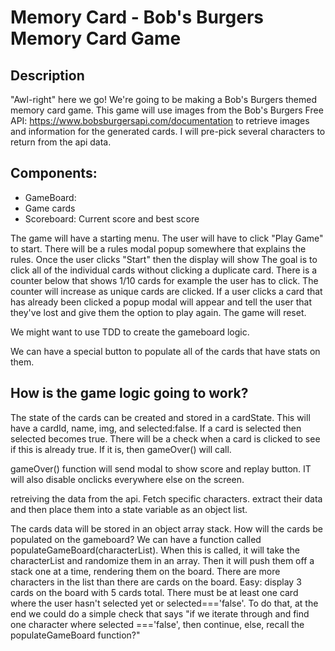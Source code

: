 # Memory Card - Bob's Burgers Memory Card Game

## Description

"Awl-right" here we go! We're going to be making a Bob's Burgers themed memory card game. This game will use images from the Bob's Burgers Free API: https://www.bobsburgersapi.com/documentation to retrieve images and information for the generated cards. I will pre-pick several characters to return from the api data.

## Components:

- GameBoard:
- Game cards
- Scoreboard: Current score and best score

The game will have a starting menu. The user will have to click "Play Game" to start.
There will be a rules modal popup somewhere that explains the rules.
Once the user clicks "Start" then the display will show
The goal is to click all of the individual cards without clicking a duplicate card.
There is a counter below that shows 1/10 cards for example the user has to click. The counter will increase as unique cards are clicked.
If a user clicks a card that has already been clicked a popup modal will appear and tell the user that they've lost and give them the option to play again. The game will reset.

We might want to use TDD to create the gameboard logic.

We can have a special button to populate all of the cards that have stats on them.

## How is the game logic going to work?

The state of the cards can be created and stored in a cardState. This will have a cardId, name, img, and selected:false. If a card is selected then selected becomes true. There will be a check when a card is clicked to see if this is already true. If it is, then gameOver() will call.

gameOver() function will send modal to show score and replay button. IT will also disable onclicks everywhere else on the screen.

retreiving the data from the api.
Fetch specific characters. extract their data and then place them into a state variable as an object list.

The cards data will be stored in an object array stack. How will the cards be populated on the gameboard?
We can have a function called populateGameBoard(characterList). When this is called, it will take the characterList and randomize them in an array. Then it will push them off a stack one at a time, rendering them on the board. There are more characters in the list than there are cards on the board.
Easy: display 3 cards on the board with 5 cards total. There must be at least one card where the user hasn't selected yet or selected==='false'. To do that, at the end we could do a simple check that says "if we iterate through and find one character where selected ==='false', then continue, else, recall the populateGameBoard function?"
